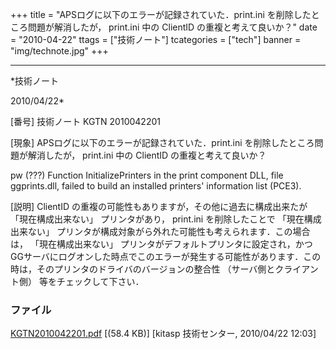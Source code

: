 ﻿+++
title = "APSログに以下のエラーが記録されていた．print.ini を削除したところ問題が解消したが， print.ini 中の ClientID の重複と考えて良いか？"
date = "2010-04-22"
ttags = ["技術ノート"]
tcategories = ["tech"]
banner = "img/technote.jpg"
+++

-----------------------------------------------------------------------------------------------------------------------------

*技術ノート

2010/04/22*


[番号]
技術ノート KGTN 2010042201

[現象]
APSログに以下のエラーが記録されていた．print.ini
を削除したところ問題が解消したが， print.ini 中の ClientID
の重複と考えて良いか？

pw (???) Function InitializePrinters in the print component DLL, file
ggprints.dll, failed to build an installed printers' information list
(PCE3).

[説明]
ClientID の重複の可能性もありますが，その他に過去に構成出来たが
「現在構成出来ない」 プリンタがあり， print.ini を削除したことで
「現在構成出来ない」
プリンタが構成対象がら外れた可能性も考えられます．この場合は，
「現在構成出来ない」
プリンタがデフォルトプリンタに設定され，かつGGサーバにログオンした時点でこのエラーが発生する可能性があります．この時は，そのプリンタのドライバのバージョンの整合性
（サーバ側とクライアント側） 等をチェックして下さい．


### ファイル

 
 


[KGTN2010042201.pdf](http://techreport.kitasp.net/attachments/download/149/KGTN2010042201.pdf)
 [(58.4 KB)] [kitasp 技術センター, 2010/04/22
12:03]


 


 

